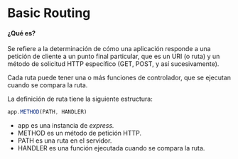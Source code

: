 # Basic Routing

#### ¿Qué es?

Se refiere a la determinación de cómo una aplicación responde a una petición de cliente a un punto final particular, que es un URI \(o ruta\) y un método de solicitud HTTP específico \(GET, POST, y así sucesivamente\).

Cada ruta puede tener una o más funciones de controlador, que se ejecutan cuando se compara la ruta.

La definición de ruta tiene la siguiente estructura:

```js
app.METHOD(PATH, HANDLER)
```

* app es una instancia de _express._
* METHOD es un método de petición HTTP.
* PATH es una ruta en el servidor.
* HANDLER es una función ejecutada cuando se compara la ruta.



